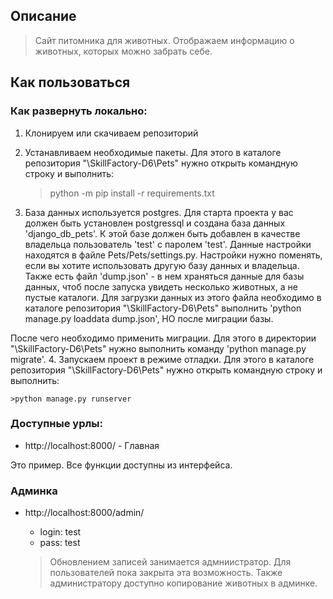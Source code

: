 ## Описание

>Сайт питомника для животных. Отображаем информацию о животных, которых можно забрать себе.

## Как пользоваться
### Как развернуть локально:

1. Клонируем или скачиваем репозиторий
2. Устанавливаем необходимые пакеты. Для этого в каталоге репозитория "\SkillFactory-D6\Pets" нужно открыть командную строку и выполнить:

    >python -m pip install -r requirements.txt

3. База данных используется postgres. Для старта проекта у вас должен быть установлен postgressql и создана база данных 'django_db_pets'. 
К этой базе должен быть добавлен в качестве владельца пользователь 'test' с паролем 'test'. Данные настройки находятся в файле Pets/Pets/settings.py.
Настройки нужно поменять, если вы хотите использовать другую базу данных и владельца.
Также есть файл 'dump.json' - в нем храняться данные для базы данных, чтоб после запуска увидеть несколько животных, а не пустые каталоги. Для загрузки данных из этого файла необходимо в каталоге репозитория "\SkillFactory-D6\Pets" выполнить 'python manage.py loaddata dump.json', НО после миграции базы.

После чего необходимо применить миграции. Для этого в директории "\SkillFactory-D6\Pets" нужно выполнить команду 'python manage.py migrate'.
4. Запускаем проект в режиме отладки. Для этого в каталоге репозитория "\SkillFactory-D6\Pets" нужно открыть командную строку и выполнить:

    >python manage.py runserver


### Доступные урлы:
- http://localhost:8000/ - Главная

Это пример. Все функции доступны из интерфейса.

### Админка
- http://localhost:8000/admin/

    - login: test
    - pass: test
    
    
   >Обновлением записей занимается адмниистратор. Для пользователей пока закрыта эта возможность. Также администратору доступно копирование животных в админке.
